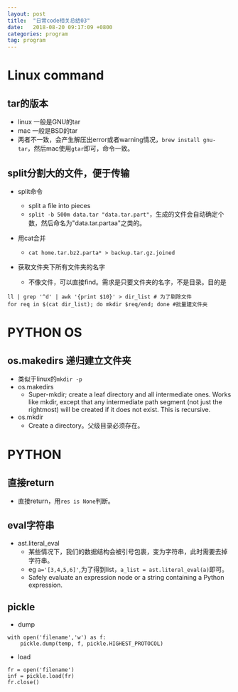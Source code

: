 ```yaml
---
layout: post
title:  "日常code相关总结03"
date:   2018-08-20 09:17:09 +0800
categories: program
tag: program
---
```


# Linux command

## tar的版本
- linux 一般是GNU的tar
- mac 一般是BSD的tar
- 两者不一致，会产生解压出error或者warning情况，```brew install gnu-tar```，然后mac使用```gtar```即可，命令一致。

## split分割大的文件，便于传输
- split命令
    - split a file into pieces
    - ```split -b 500m data.tar "data.tar.part"```，生成的文件会自动确定个数，然后命名为"data.tar.partaa"之类的。
- 用cat合并
    - ```cat home.tar.bz2.parta* > backup.tar.gz.joined```

- 获取文件夹下所有文件夹的名字
    - 不像文件，可以直接find。需求是只要文件夹的名字，不是目录。目的是
```
ll | grep '^d' | awk '{print $10}' > dir_list # 为了剔除文件
for req in $(cat dir_list); do mkdir $req/end; done #批量建文件夹
```



# PYTHON OS
## os.makedirs 递归建立文件夹
- 类似于linux的`mkdir -p`
- os.makedirs
    - Super-mkdir; create a leaf directory and all intermediate ones.
    Works like mkdir, except that any intermediate path segment (not
    just the rightmost) will be created if it does not exist.  This is
    recursive.
- os.mkdir
    - Create a directory。父级目录必须存在。

# PYTHON
## 直接return
- 直接return，用```res is None```判断。
## eval字符串
- ast.literal_eval
    - 某些情况下，我们的数据结构会被引号包裹，变为字符串，此时需要去掉字符串。
    - eg `a='[3,4,5,6]'`,为了得到list，`a_list = ast.literal_eval(a)`即可。
    - Safely evaluate an expression node or a string containing a Python expression.

## pickle
- dump
```
with open('filename','w') as f:
    pickle.dump(temp, f, pickle.HIGHEST_PROTOCOL)
```

- load
```
fr = open('filename')
inf = pickle.load(fr)
fr.close()
```
